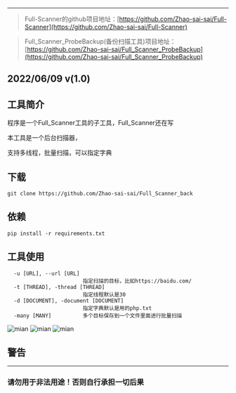 ***
> Full-Scanner的github项目地址：[https://github.com/Zhao-sai-sai/Full-Scanner](https://github.com/Zhao-sai-sai/Full-Scanner)

> Full_Scanner_ProbeBackup(备份扫描工具)项目地址：[https://github.com/Zhao-sai-sai/Full_Scanner_ProbeBackup](https://github.com/Zhao-sai-sai/Full_Scanner_ProbeBackup)

## 2022/06/09 v(1.0)

## 工具简介
程序是一个Full_Scanner工具的子工具，Full_Scanner还在写

本工具是一个后台扫描器，

支持多线程，批量扫描，可以指定字典

## 下载

```
git clone https://github.com/Zhao-sai-sai/Full_Scanner_back
```

## 依赖

```
pip install -r requirements.txt
```

## 工具使用

```
  -u [URL], --url [URL]
                        指定扫描的目标，比如https://baidu.com/
  -t [THREAD], -thread [THREAD]
                        指定线程默认是30
  -d [DOCUMENT], -document [DOCUMENT]
                        指定字典默认是用的php.txt
  -many [MANY]          多个目标保存到一个文件里面进行批量扫描

```

![mian](https://fastly.jsdelivr.net/gh/Zhao-sai-sai/Full_Scanner_back/img/1.png)
![mian](https://fastly.jsdelivr.net/gh/Zhao-sai-sai/Full_Scanner_back/img/2.png)
![mian](https://fastly.jsdelivr.net/gh/Zhao-sai-sai/Full_Scanner_back/img/3.png)
## 警告
***
### 请勿用于非法用途！否则自行承担一切后果
